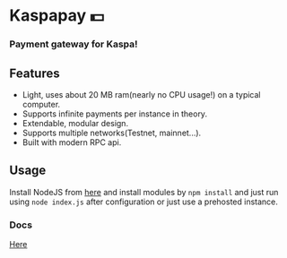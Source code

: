 # Kaspapay 💵
### Payment gateway for Kaspa!

## Features
* Light, uses about 20 MB ram(nearly no CPU usage!) on a typical computer.
* Supports infinite payments per instance in theory.
* Extendable, modular design.
* Supports multiple networks(Testnet, mainnet...).
* Built with modern RPC api.

## Usage
Install NodeJS from [here](https://nodejs.org/) and install modules by ``npm install`` and just run using ``node index.js`` after configuration or just use a prehosted instance.

### Docs
[Here](https://docs.kaspapay.kaffinp.xyz/)
